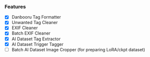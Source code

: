 ### Features

- [x] Danbooru Tag Formatter
- [x] Unwanted Tag Cleaner
- [x] EXIF Cleaner
- [x] Batch EXIF Cleaner
- [x] AI Dataset Tag Extractor
- [x] AI Dataset Trigger Tagger
- [ ] Batch AI Dataset Image Cropper (for preparing LoRA/ckpt dataset)